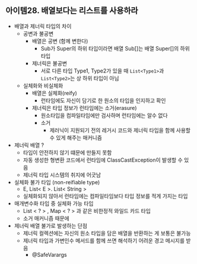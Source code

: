 ## 아이템28. 배열보다는 리스트를 사용하라
* 배열과 제너릭 타입의 차이
	* 공변과 불공변
		* 배열은 공변 (함께 변한다)
			* Sub가 Super의 하위 타입이라면 배열 Sub[]는 배열 Super[]의 하위 타입
		* 제너릭은 불공변
			* 서로 다른 타입 Type1, Type2가 있을 때 `List<Type1>`과 `List<Type2>`는 상 하위 타입이 아님
	* 실체화와 비실체화
		* 배열은 실체화(reify)
			* 런타임에도 자신이 담기로 한 원소의 타입을 인지하고 확인
		* 제너릭은 타입 정보가 런타임에는 소거(erasure)
			* 원소타입을 컴파일타임에만 검사하며 런타임에는 알수 없다
			* 소거
				* 제러닉이 지원되기 전의 레거시 코드와 제너릭 타입을 함께 사용할 수 있게 해주는 매커니즘
* 제너릭 배열 ? 
	* 타입이 안전하지 않기 떄문에 만들지 못함
	* 자동 생성한 형변환 코드에서 런타임에  ClassCastException이 발생할 수 있음
	* 제너릭 타입 시스템의 취지에 어긋남
* 실체화 불가 타입 (non-reifiable type)
	* E, List< E >. List< String > 
	* 실체화되지 않아서 런타임에는 컴파일타임보다 타입 정보를 적게 가지는 타입
*  매개변수화 타입 중 실체화 가능 타입
	* List < ? > ,  Map < ? > 과 같은 비한정적 와일드 카드 타입
	* 소거 매커니즘 때문에 
* 제너릭 배열 불가로 발생하는 단점
	* 제너릭 컬렉션에는 자신의 원소 타입을 담은 배열을 반환하는 게 보통은 불가능
	* 제너릭 타입과 가변인수 메서드를 함께 쓰면 해석하기 어려운 경고 메시지를 받음
		* @SafeVarargs
<!--stackedit_data:
eyJoaXN0b3J5IjpbMTQ5MDY4NDk1NV19
-->